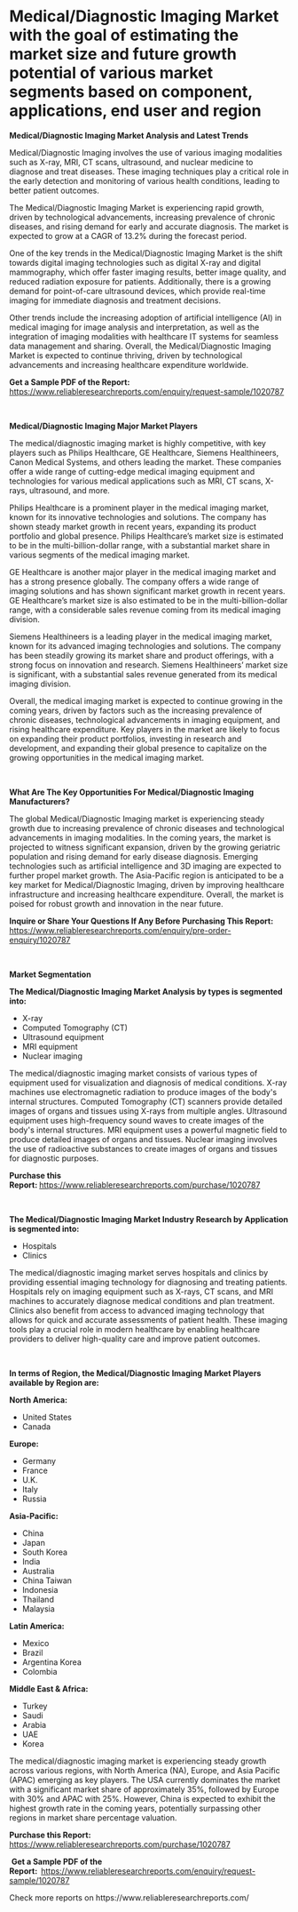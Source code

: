 <p><h1>Medical/Diagnostic Imaging Market with the goal of estimating the market size and future growth potential of various market segments based on component, applications, end user and region</h1></p><p><strong>Medical/Diagnostic Imaging Market Analysis and Latest Trends</strong></p>
<p><p>Medical/Diagnostic Imaging involves the use of various imaging modalities such as X-ray, MRI, CT scans, ultrasound, and nuclear medicine to diagnose and treat diseases. These imaging techniques play a critical role in the early detection and monitoring of various health conditions, leading to better patient outcomes.</p><p>The Medical/Diagnostic Imaging Market is experiencing rapid growth, driven by technological advancements, increasing prevalence of chronic diseases, and rising demand for early and accurate diagnosis. The market is expected to grow at a CAGR of 13.2% during the forecast period.</p><p>One of the key trends in the Medical/Diagnostic Imaging Market is the shift towards digital imaging technologies such as digital X-ray and digital mammography, which offer faster imaging results, better image quality, and reduced radiation exposure for patients. Additionally, there is a growing demand for point-of-care ultrasound devices, which provide real-time imaging for immediate diagnosis and treatment decisions.</p><p>Other trends include the increasing adoption of artificial intelligence (AI) in medical imaging for image analysis and interpretation, as well as the integration of imaging modalities with healthcare IT systems for seamless data management and sharing. Overall, the Medical/Diagnostic Imaging Market is expected to continue thriving, driven by technological advancements and increasing healthcare expenditure worldwide.</p></p>
<p><strong>Get a Sample PDF of the Report:&nbsp;</strong> <a href="https://www.reliableresearchreports.com/enquiry/request-sample/1020787">https://www.reliableresearchreports.com/enquiry/request-sample/1020787</a></p>
<p>&nbsp;</p>
<p><strong>Medical/Diagnostic Imaging Major Market Players</strong></p>
<p><p>The medical/diagnostic imaging market is highly competitive, with key players such as Philips Healthcare, GE Healthcare, Siemens Healthineers, Canon Medical Systems, and others leading the market. These companies offer a wide range of cutting-edge medical imaging equipment and technologies for various medical applications such as MRI, CT scans, X-rays, ultrasound, and more.</p><p>Philips Healthcare is a prominent player in the medical imaging market, known for its innovative technologies and solutions. The company has shown steady market growth in recent years, expanding its product portfolio and global presence. Philips Healthcare’s market size is estimated to be in the multi-billion-dollar range, with a substantial market share in various segments of the medical imaging market.</p><p>GE Healthcare is another major player in the medical imaging market and has a strong presence globally. The company offers a wide range of imaging solutions and has shown significant market growth in recent years. GE Healthcare’s market size is also estimated to be in the multi-billion-dollar range, with a considerable sales revenue coming from its medical imaging division.</p><p>Siemens Healthineers is a leading player in the medical imaging market, known for its advanced imaging technologies and solutions. The company has been steadily growing its market share and product offerings, with a strong focus on innovation and research. Siemens Healthineers’ market size is significant, with a substantial sales revenue generated from its medical imaging division.</p><p>Overall, the medical imaging market is expected to continue growing in the coming years, driven by factors such as the increasing prevalence of chronic diseases, technological advancements in imaging equipment, and rising healthcare expenditure. Key players in the market are likely to focus on expanding their product portfolios, investing in research and development, and expanding their global presence to capitalize on the growing opportunities in the medical imaging market.</p></p>
<p>&nbsp;</p>
<p><strong>What Are The Key Opportunities For Medical/Diagnostic Imaging Manufacturers?</strong></p>
<p><p>The global Medical/Diagnostic Imaging market is experiencing steady growth due to increasing prevalence of chronic diseases and technological advancements in imaging modalities. In the coming years, the market is projected to witness significant expansion, driven by the growing geriatric population and rising demand for early disease diagnosis. Emerging technologies such as artificial intelligence and 3D imaging are expected to further propel market growth. The Asia-Pacific region is anticipated to be a key market for Medical/Diagnostic Imaging, driven by improving healthcare infrastructure and increasing healthcare expenditure. Overall, the market is poised for robust growth and innovation in the near future.</p></p>
<p><strong>Inquire or Share Your Questions If Any Before Purchasing This Report:</strong> <a href="https://www.reliableresearchreports.com/enquiry/pre-order-enquiry/1020787">https://www.reliableresearchreports.com/enquiry/pre-order-enquiry/1020787</a></p>
<p>&nbsp;</p>
<p><strong>Market Segmentation</strong></p>
<p><strong>The Medical/Diagnostic Imaging Market Analysis by types is segmented into:</strong></p>
<p><ul><li>X-ray</li><li>Computed Tomography (CT)</li><li>Ultrasound equipment</li><li>MRI equipment</li><li>Nuclear imaging</li></ul></p>
<p><p>The medical/diagnostic imaging market consists of various types of equipment used for visualization and diagnosis of medical conditions. X-ray machines use electromagnetic radiation to produce images of the body's internal structures. Computed Tomography (CT) scanners provide detailed images of organs and tissues using X-rays from multiple angles. Ultrasound equipment uses high-frequency sound waves to create images of the body's internal structures. MRI equipment uses a powerful magnetic field to produce detailed images of organs and tissues. Nuclear imaging involves the use of radioactive substances to create images of organs and tissues for diagnostic purposes.</p></p>
<p><strong>Purchase this Report:&nbsp;</strong><a href="https://www.reliableresearchreports.com/purchase/1020787">https://www.reliableresearchreports.com/purchase/1020787</a></p>
<p>&nbsp;</p>
<p><strong>The Medical/Diagnostic Imaging Market Industry Research by Application is segmented into:</strong></p>
<p><ul><li>Hospitals</li><li>Clinics</li></ul></p>
<p><p>The medical/diagnostic imaging market serves hospitals and clinics by providing essential imaging technology for diagnosing and treating patients. Hospitals rely on imaging equipment such as X-rays, CT scans, and MRI machines to accurately diagnose medical conditions and plan treatment. Clinics also benefit from access to advanced imaging technology that allows for quick and accurate assessments of patient health. These imaging tools play a crucial role in modern healthcare by enabling healthcare providers to deliver high-quality care and improve patient outcomes.</p></p>
<p>&nbsp;</p>
<p><strong>In terms of Region, the Medical/Diagnostic Imaging Market Players available by Region are:</strong></p>
<p>
    <p> <strong> North America: </strong>
        <ul>
            <li>United States</li>
            <li>Canada</li>
        </ul>
        </p> 
    <p> <strong> Europe: </strong>
        <ul>
            <li>Germany</li>
            <li>France</li>
            <li>U.K.</li>
            <li>Italy</li>
            <li>Russia</li>
        </ul>
        </p> 
    <p> <strong> Asia-Pacific: </strong>
        <ul>
            <li>China</li>
            <li>Japan</li>
            <li>South Korea</li>
            <li>India</li>
            <li>Australia</li>
            <li>China Taiwan</li>
            <li>Indonesia</li>
            <li>Thailand</li>
            <li>Malaysia</li>
        </ul>
        </p> 
    <p> <strong> Latin America: </strong>
        <ul>
            <li>Mexico</li>
            <li>Brazil</li>
            <li>Argentina Korea</li>
            <li>Colombia</li>
        </ul>
        </p> 
    <p> <strong> Middle East & Africa: </strong>
        <ul>
            <li>Turkey</li>
            <li>Saudi</li>
            <li>Arabia</li>
            <li>UAE</li>
            <li>Korea</li>
        </ul>
    </p>
    </p>
<p><p>The medical/diagnostic imaging market is experiencing steady growth across various regions, with North America (NA), Europe, and Asia Pacific (APAC) emerging as key players. The USA currently dominates the market with a significant market share of approximately 35%, followed by Europe with 30% and APAC with 25%. However, China is expected to exhibit the highest growth rate in the coming years, potentially surpassing other regions in market share percentage valuation.</p></p>
<p><strong>Purchase this Report: </strong><a href="https://www.reliableresearchreports.com/purchase/1020787">https://www.reliableresearchreports.com/purchase/1020787</a></p>
<p>&nbsp;<strong>Get a Sample PDF of the Report:&nbsp;&nbsp;</strong><a href="https://www.reliableresearchreports.com/enquiry/request-sample/1020787">https://www.reliableresearchreports.com/enquiry/request-sample/1020787</a></p>
<p><strong></strong></p>
<p>Check more reports on https://www.reliableresearchreports.com/</p>